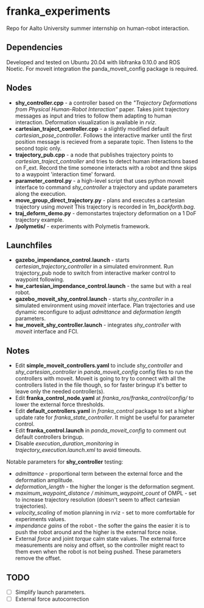 # franka_experiments
Repo for Aalto University summer internship on human-robot interaction. 

## Dependencies
Developed and tested on Ubuntu 20.04 with libfranka 0.10.0 and ROS Noetic. For moveit integration the panda_moveit_config package is required.

## Nodes
- **shy_controller.cpp** - a controller based on the *"Trajectory Deformations from Physical Human-Robot Interaction"* paper. Takes joint trajectory messages as input and tries to follow them adapting to human interaction. Deformation visualization is available in *rviz*.
- **cartesian_traject_controller.cpp** - a slightly modified default *cartesian_pose_controller*. Follows the interactive marker until the first position message is recieved from a separate topic. Then listens to the second topic only.
- **trajectory_pub.cpp** - a node that publishes trajectory points to *cartesian_traject_controller* and tries to detect human interactions based on F_ext. Record the time someone interacts with a robot and thne skips to a waypoint 'interaction time' forward.
- **parameter_control.py** - a high-level script that uses python moveit interface to command *shy_controller* a trajectory and update parameters along the execution. 
- **move_group_direct_trajectory.py** - plans and executes a cartesian trajectory using *moveit* This trajectory is recorded in *1m_backforth.bag*.
- **traj_deform_demo.py** - demonstartes trajectory deformation on a 1 DoF trajectory example. 
- **/polymetis/** - experiments with Polymetis framework. 

## Launchfiles
- **gazebo_impendance_control.launch** - starts *certesian_trajectory_controller* in a simulated environment. Run trajectory_pub node to switch from interactive marker control to waypoint following. 
- **hw_cartesian_impendance_control.launch** - the same but with a real robot. 
- **gazebo_moveit_shy_control.launch** - starts *shy_controller* in a simulated environment using *moveit* interface. Plan trajectories and use dynamic reconfigure to adjust *admittance* and *deformation length* parameters. 
- **hw_moveit_shy_controller.launch** - integrates *shy_controller* with *moveit* interface and FCI.  

## Notes
- Edit **simple_moveit_controllers.yaml** to include *shy_controller* and *shy_cartesian_controller* in *panda_moveit_config* config files to run the controllers with moveit. Moveit is going to try to connect with all the controllers listed in the file though, so for faster bringup it's better to leave only the needed controller(s).  
- Edit **franka_control_node.yaml** at *franka_ros/franka_control/config/* to lower the external force thresholds.
- Edit **default_controllers.yaml** in *franka_control* package to set a higher update rate for *franka_state_controller*. It might be useful for parameter control. 
- Edit **franka_control.launch** in *panda_moveit_config* to comment out default controllers bringup.
- Disable *execution_duration_monitoring* in *trajectory_execution.launch.xml* to avoid timeouts.

Notable parameters for **shy_controller** testing: 
  - *admittance* - proportional term between the external force and the deformation amplitude.
  - *deformation_length* - the higher the longer is the deformation segment. 
  - *maximum_waypoint_distance / minimum_waypoint_count* of OMPL - set to increase trajectory resolution (doesn't seem to affect cartesian trajectories). 
  - *velocity_scaling* of motion planning in rviz - set to more comfortable for experiments values. 
  - *impendance gains* of the robot - the softer the gains the easier it is to push the robot around and the higher is the external force noise.  
  - External *force* and joint *torque* calm state values. The external force measurements are noisy and offset, so the controller might react to them even when the robot is not being pushed. These parameters remove the offset. 

## TODO
- [ ] Simplify launch parameters.
- [ ] External force autocorrection
